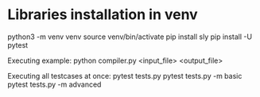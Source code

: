 # Libraries installation in venv
python3 -m venv venv
source venv/bin/activate
pip install sly
pip install -U pytest

Executing example:
python compiler.py <input_file> <output_file>

Executing all testcases at once:
pytest tests.py
pytest tests.py -m basic
pytest tests.py -m advanced

